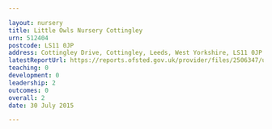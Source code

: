 ```yaml
---

layout: nursery
title: Little Owls Nursery Cottingley
urn: 512404
postcode: LS11 0JP
address: Cottingley Drive, Cottingley, Leeds, West Yorkshire, LS11 0JP
latestReportUrl: https://reports.ofsted.gov.uk/provider/files/2506347/urn/512404.pdf
teaching: 0
development: 0
leadership: 2
outcomes: 0
overall: 2
date: 30 July 2015

---
```

